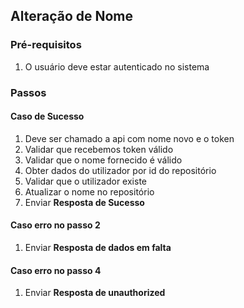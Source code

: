 ## Alteração de Nome

### Pré-requisitos

1. O usuário deve estar autenticado no sistema

### Passos

#### Caso de Sucesso

1. Deve ser chamado a api com nome novo e o token
2. Validar que recebemos token válido
3. Validar que o nome fornecido é válido
4. Obter dados do utilizador por id do repositório
5. Validar que o utilizador existe
6. Atualizar o nome no repositório
7. Enviar **Resposta de Sucesso**

#### Caso erro no passo 2

1.  Enviar **Resposta de dados em falta**

#### Caso erro no passo 4

1. Enviar **Resposta de unauthorized**